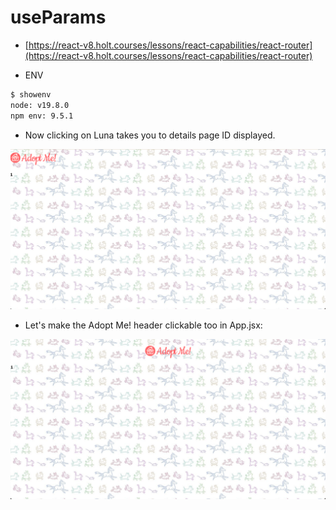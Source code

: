 # useParams

- [https://react-v8.holt.courses/lessons/react-capabilities/react-router](https://react-v8.holt.courses/lessons/react-capabilities/react-router)

- ENV
  
```bash
$ showenv
node: v19.8.0
npm env: 9.5.1
```

- Now clicking on Luna takes you to details page ID displayed.

![img](.images/image-2023-04-21-18-22-43.png)


- Let's make the Adopt Me! header clickable too in App.jsx:

![img](.images/image-2023-04-21-18-27-38.png)

